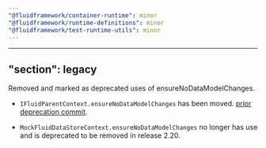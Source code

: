 ```yaml
---
"@fluidframework/container-runtime": minor
"@fluidframework/runtime-definitions": minor
"@fluidframework/test-runtime-utils": minor
---
```

---
"section": legacy
---

Removed and marked as deprecated uses of ensureNoDataModelChanges.

- `IFluidParentContext.ensureNoDataModelChanges` has been moved. [prior deprecation commit](https://github.com/microsoft/FluidFramework/commit/c9d156264bdfa211a3075bdf29cde442ecea234c).

- `MockFluidDataStoreContext.ensureNoDataModelChanges` no longer has use and is deprecated to be removed in release 2.20.
